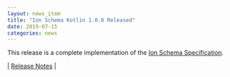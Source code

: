 ```yaml
---
layout: news_item
title: "Ion Schema Kotlin 1.0.0 Released"
date: 2019-07-15
categories: news
---
```

This release is a complete implementation of the [Ion Schema Specification](https://amzn.github.io/ion-schema/docs/spec.html).

| [Release Notes](https://github.com/amzn/ion-schema-kotlin/releases/tag/v1.0.0) |

